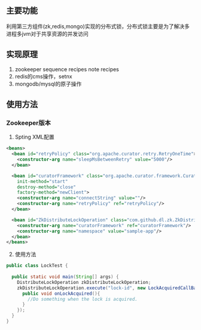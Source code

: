 ## 主要功能
利用第三方组件(zk,redis,mongo)实现的分布式锁，分布式锁主要是为了解决多进程多jvm对于共享资源的并发访问

## 实现原理
1. zookeeper sequence recipes note recipes
2. redis的cms操作，setnx
3. mongodb/mysql的原子操作

## 使用方法
### Zookeeper版本
1. Spting XML配置
```xml
<beans>
  <bean id="retryPolicy" class="org.apache.curator.retry.RetryOneTime">
    <constructor-arg name="sleepMsBetweenRetry" value="5000"/>
  </bean>

  <bean id="curatorFramework" class="org.apache.curator.framework.CuratorFrameworkFactory"
    init-method="start"
    destroy-method="close"
    factory-method="newClient">
    <constructor-arg name="connectString" value=""/>
    <constructor-arg name="retryPolicy" ref="retryPolicy"/>
  </bean>

  <bean id="ZkDistributeLockOperation" class="com.github.dl.zk.ZkDistributeLockOperation">
    <constructor-arg name="curatorFramework" ref="curatorFramework"/>
    <constructor-arg name="namespace" value="sample-app"/>
  </bean>
</beans>
```
2. 使用方法
```java
public class LockTest { 
  
  public static void main(String[] args) {
    DistributeLockOperation zkDistributeLockOperation;
    zkDistributeLockOperation.execute("lock-id", new LockAcquiredCallBack(){
      public void onLockAcquired(){
        //Do something when the lock is acquired.
      }
    });
  }
}
```